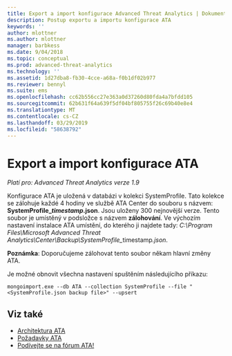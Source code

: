 ```yaml
---
title: Export a import konfigurace Advanced Threat Analytics | Dokumentace Microsoftu
description: Postup exportu a importu konfigurace ATA
keywords: ''
author: mlottner
ms.author: mlottner
manager: barbkess
ms.date: 9/04/2018
ms.topic: conceptual
ms.prod: advanced-threat-analytics
ms.technology: ''
ms.assetid: 1d27dba8-fb30-4cce-a68a-f0b1df02b977
ms.reviewer: bennyl
ms.suite: ems
ms.openlocfilehash: cc62b556cc27e363a0d37260d80fda4a7bfdd105
ms.sourcegitcommit: 62b631f64a639f5df04bf805755f26c69b40e8e4
ms.translationtype: MT
ms.contentlocale: cs-CZ
ms.lasthandoff: 03/29/2019
ms.locfileid: "58638792"
---
```

# <a name="export-and-import-the-ata-configuration"></a>Export a import konfigurace ATA

*Platí pro: Advanced Threat Analytics verze 1.9*

Konfigurace ATA je uložená v databázi v kolekci SystemProfile.
Tato kolekce se zálohuje každé 4 hodiny ve službě ATA Center do souboru s názvem: **SystemProfile_*timestamp*.json**. Jsou uloženy 300 nejnovější verze.
Tento soubor je umístěný v podsložce s názvem **zálohování**. Ve výchozím nastavení instalace ATA umístění, do kterého ji najdete tady:  <em>C:\Program Files\Microsoft Advanced Threat Analytics\Center\Backup\SystemProfile_</em>timestamp<em>.json</em>. 

**Poznámka**: Doporučujeme zálohovat tento soubor někam hlavní změny ATA.

Je možné obnovit všechna nastavení spuštěním následujícího příkazu:

`mongoimport.exe --db ATA --collection SystemProfile --file "<SystemProfile.json backup file>" --upsert`

## <a name="see-also"></a>Viz také
- [Architektura ATA](ata-architecture.md)
- [Požadavky ATA](ata-prerequisites.md)
- [Podívejte se na fórum ATA!](https://social.technet.microsoft.com/Forums/security/home?forum=mata)


